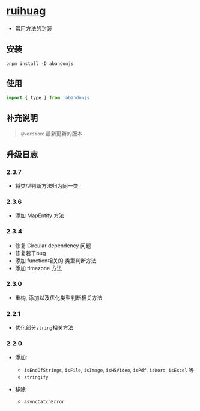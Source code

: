 # [ruihuag](https://guanruihua.github.io/#/)

- 常用方法的封装

## 安装

```shell
pnpm install -D abandonjs
```

## 使用

```js
import { type } from 'abandonjs'
```

## 补充说明

> `@version`: 最新更新的版本

## 升级日志

### 2.3.7

- 将类型判断方法归为同一类

### 2.3.6

- 添加 MapEntity 方法

### 2.3.4

- 修复 Circular dependency 问题
- 修复若干bug
- 添加 function相关的 类型判断方法
- 添加 timezone 方法

### 2.3.0

- 重构, 添加以及优化类型判断相关方法

### 2.2.1

- 优化部分`string`相关方法

### 2.2.0

- 添加:
  - `isEndOfStrings`, `isFile`, `isImage`, `isH5Video`, `isPdf`, `isWord`, `isExcel` 等
  - `stringify`

- 移除
  - `asyncCatchError`

